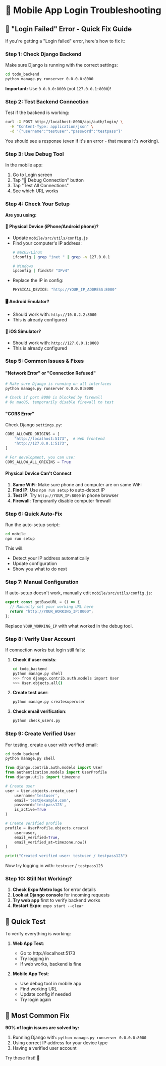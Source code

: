 # 🔧 Mobile App Login Troubleshooting

## 🚨 "Login Failed" Error - Quick Fix Guide

If you're getting a "Login failed" error, here's how to fix it:

### Step 1: Check Django Backend

Make sure Django is running with the correct settings:

```bash
cd todo_backend
python manage.py runserver 0.0.0.0:8000
```

**Important:** Use `0.0.0.0:8000` (not `127.0.0.1:8000`)!

### Step 2: Test Backend Connection

Test if the backend is working:

```bash
curl -X POST http://localhost:8000/api/auth/login/ \
  -H "Content-Type: application/json" \
  -d '{"username":"testuser","password":"testpass"}'
```

You should see a response (even if it's an error - that means it's working).

### Step 3: Use Debug Tool

In the mobile app:
1. Go to Login screen
2. Tap "🔧 Debug Connection" button
3. Tap "Test All Connections"
4. See which URL works

### Step 4: Check Your Setup

**Are you using:**

#### 📱 **Physical Device** (iPhone/Android phone)?
- Update `mobile/src/utils/config.js`
- Find your computer's IP address:
  ```bash
  # macOS/Linux
  ifconfig | grep "inet " | grep -v 127.0.0.1
  
  # Windows  
  ipconfig | findstr "IPv4"
  ```
- Replace the IP in config:
  ```javascript
  PHYSICAL_DEVICE: "http://YOUR_IP_ADDRESS:8000"
  ```

#### 🖥️ **Android Emulator**?
- Should work with: `http://10.0.2.2:8000`
- This is already configured

#### 🍎 **iOS Simulator**?
- Should work with: `http://127.0.0.1:8000`
- This is already configured

### Step 5: Common Issues & Fixes

#### "Network Error" or "Connection Refused"
```bash
# Make sure Django is running on all interfaces
python manage.py runserver 0.0.0.0:8000

# Check if port 8000 is blocked by firewall
# On macOS, temporarily disable firewall to test
```

#### "CORS Error" 
Check Django `settings.py`:
```python
CORS_ALLOWED_ORIGINS = [
    "http://localhost:5173",  # Web frontend
    "http://127.0.0.1:5173",
]

# For development, you can use:
CORS_ALLOW_ALL_ORIGINS = True
```

#### Physical Device Can't Connect
1. **Same WiFi**: Make sure phone and computer are on same WiFi
2. **Find IP**: Use `npm run setup` to auto-detect IP
3. **Test IP**: Try `http://YOUR_IP:8000` in phone browser
4. **Firewall**: Temporarily disable computer firewall

### Step 6: Quick Auto-Fix

Run the auto-setup script:
```bash
cd mobile
npm run setup
```

This will:
- Detect your IP address automatically
- Update configuration
- Show you what to do next

### Step 7: Manual Configuration

If auto-setup doesn't work, manually edit `mobile/src/utils/config.js`:

```javascript
export const getBaseURL = () => {
  // Manually set your working URL here
  return "http://YOUR_WORKING_IP:8000";
};
```

Replace `YOUR_WORKING_IP` with what worked in the debug tool.

### Step 8: Verify User Account

If connection works but login still fails:

1. **Check if user exists**:
   ```bash
   cd todo_backend
   python manage.py shell
   >>> from django.contrib.auth.models import User
   >>> User.objects.all()
   ```

2. **Create test user**:
   ```bash
   python manage.py createsuperuser
   ```

3. **Check email verification**:
   ```bash
   python check_users.py
   ```

### Step 9: Create Verified User

For testing, create a user with verified email:

```bash
cd todo_backend
python manage.py shell
```

```python
from django.contrib.auth.models import User
from authentication.models import UserProfile
from django.utils import timezone

# Create user
user = User.objects.create_user(
    username='testuser',
    email='test@example.com', 
    password='testpass123',
    is_active=True
)

# Create verified profile
profile = UserProfile.objects.create(
    user=user,
    email_verified=True,
    email_verified_at=timezone.now()
)

print("Created verified user: testuser / testpass123")
```

Now try logging in with: `testuser` / `testpass123`

### Step 10: Still Not Working?

1. **Check Expo Metro logs** for error details
2. **Look at Django console** for incoming requests
3. **Try web app** first to verify backend works
4. **Restart Expo**: `expo start --clear`

## 📱 Quick Test

To verify everything is working:

1. **Web App Test**:
   - Go to http://localhost:5173
   - Try logging in
   - If web works, backend is fine

2. **Mobile App Test**:
   - Use debug tool in mobile app
   - Find working URL
   - Update config if needed
   - Try login again

## 🎯 Most Common Fix

**90% of login issues are solved by:**

1. Running Django with: `python manage.py runserver 0.0.0.0:8000`
2. Using correct IP address for your device type
3. Having a verified user account

Try these first! 🚀